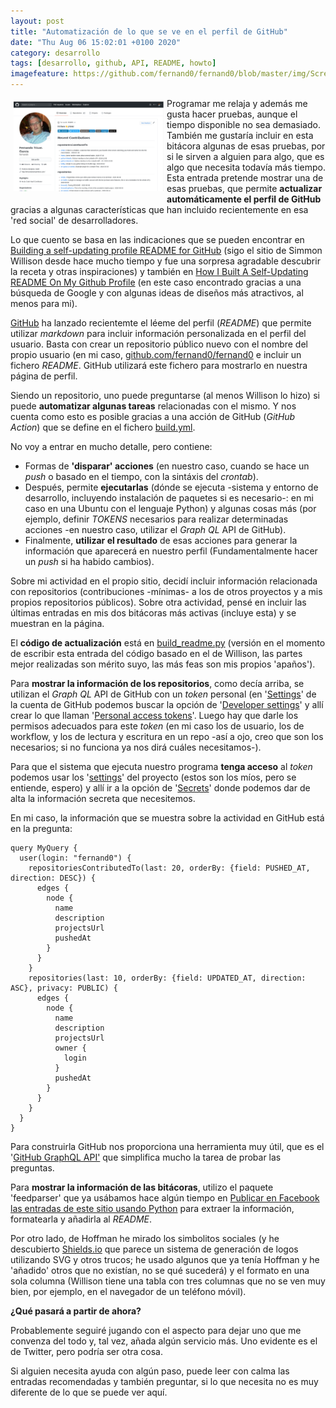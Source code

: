 ```yaml
--- 
layout: post
title: "Automatización de lo que se ve en el perfil de GitHub"
date: "Thu Aug 06 15:02:01 +0100 2020"
category: desarrollo
tags: [desarrollo, github, API, README, howto]
imagefeature: https://github.com/fernand0/fernand0/blob/master/img/Screenshot%20from%202020-08-06%2019-10-17.png?raw=true
---
```


<a href="https://github.com/fernand0/fernand0/" title="Centro de Exposiciones del Centro de Conocimiento sobre se… "><img src="https://github.com/fernand0/fernand0/blob/master/img/Screenshot%20from%202020-08-06%2019-10-17.png?raw=true" alt="Imagen de la página " width="240" style="float:left; margin:5px"></a>
Programar me relaja y además me gusta hacer pruebas, aunque el tiempo disponible no sea demasiado. También me gustaría incluir en esta bitácora algunas de esas pruebas, por si le sirven a alguien para algo, que es algo que necesita todavía más tiempo. 
Esta entrada pretende mostrar una de esas pruebas, que permite **actualizar automáticamente el perfil de GitHub** gracias a algunas características que han incluido recientemente en esa 'red social' de desarrolladores.

Lo que cuento se basa en las indicaciones que se pueden encontrar en [Building a self-updating profile README for GitHub](https://simonwillison.net/2020/Jul/10/self-updating-profile-readme/) (sigo el sitio de Simmon Willison desde hace mucho tiempo y fue una sorpresa agradable descubrir la receta y otras inspiraciones) y también en [How I Built A Self-Updating README On My Github Profile](https://www.mokkapps.de/blog/how-i-built-a-self-updating-readme-on-my-git-hub-profile/) (en este caso encontrado gracias a una búsqueda de Google y con algunas ideas de diseños más atractivos, al menos para mi).

[GitHub](https://github.com/) ha lanzado recientemte el léeme del perfil (*README*) que permite utilizar *markdown* para incluir información personalizada en el perfil del usuario. Basta con crear un repositorio público nuevo con el nombre del propio usuario (en mi caso, [github.com/fernand0/fernand0](https://github.com/fernand0/fernand0) e incluir un fichero *README*. 
GitHub utilizará este fichero para mostrarlo en nuestra página de perfil.

Siendo un repositorio, uno puede preguntarse (al menos Willison lo hizo) si puede **automatizar algunas tareas** relacionadas con el mismo.
Y nos cuenta como esto es posible gracias a una acción de GitHub (*GitHub Action*) que se define en el fichero [build.yml](https://github.com/fernand0/fernand0/blob/master/.github/workflows/build.yml). 

No voy a entrar en mucho detalle, pero contiene:

* Formas de **'disparar' acciones** (en nuestro caso, cuando se hace un *push* o basado en el tiempo, con la sintáxis del *crontab*). 
* Después, permite **ejecutarlas** (dónde se ejecuta -sistema y entorno de desarrollo, incluyendo instalación de paquetes si es necesario-: en mi caso en una Ubuntu con el lenguaje Python) y algunas cosas más (por ejemplo, definir *TOKENS* necesarios para realizar determinadas acciones -en nuestro caso, utilizar el *Graph QL* API de GitHub).
* Finalmente, **utilizar el resultado** de esas acciones para generar la información que aparecerá en nuestro perfil (Fundamentalmente hacer un *push* si ha habido cambios).

Sobre mi actividad en el propio sitio, decidí incluir información relacionada con repositorios (contribuciones -mínimas- a los de otros proyectos y a mis propios repositorios públicos). 
Sobre otra actividad, pensé en incluir las últimas entradas en mis dos bitácoras más activas (incluye esta) y se muestran en la página.

El **código de actualización** está en [build_readme.py](https://github.com/fernand0/fernand0/blob/89e087ef772db03624450203d2c8b643ffee986a/build_readme.py) (versión en el momento de escribir esta entrada del código basado en el de Willison, las partes mejor realizadas son mérito suyo, las más feas son mis propios 'apaños').

Para **mostrar la información de los repositorios**, como decía arriba, se utilizan el *Graph QL* API de GitHub con un *token* personal (en '[Settings](https://github.com/settings/profile)'  de la cuenta de GitHub podemos buscar la opción de '[Developer settings](https://github.com/settings/apps)' y  allí crear lo que llaman '[Personal access tokens](https://github.com/settings/tokens)'. Luego hay que darle los permisos adecuados para este *token* (en mi caso los de usuario, los de workflow, y los de lectura y escritura en un repo -así a ojo, creo que son los necesarios; si no funciona ya nos dirá cuáles necesitamos-).

Para que el sistema que ejecuta nuestro programa **tenga acceso** al *token* podemos usar los '[settings](https://github.com/fernand0/fernand0/settings)' del proyecto (estos son los míos, pero se entiende, espero) y allí ir a la opción de '[Secrets](https://github.com/fernand0/fernand0/settings/secrets)' donde podemos dar de alta la información secreta que necesitemos.

En mi caso, la información que se muestra sobre la actividad en GitHub está en la pregunta:

    query MyQuery {
      user(login: "fernand0") {
        repositoriesContributedTo(last: 20, orderBy: {field: PUSHED_AT, direction: DESC}) {
          edges {
            node {
              name
              description
              projectsUrl
              pushedAt
            }
          }
        }
        repositories(last: 10, orderBy: {field: UPDATED_AT, direction: ASC}, privacy: PUBLIC) {
          edges {
            node {
              name
              description
              projectsUrl
              owner {
                login
              }
              pushedAt
            }
          }
        }
      }
    }


Para construirla GitHub nos proporciona una herramienta muy útil, que es el '[GitHub GraphQL API'](https://developer.github.com/v4/explorer/) que simplifica mucho la tarea de probar las preguntas. 

Para **mostrar la información de las bitácoras**, utilizo el paquete 'feedparser' que ya usábamos hace algún tiempo en [Publicar en Facebook las entradas de este sitio usando Python](http://fernand0.github.io/Publicar-En-Facebook-Las-Entradas-De-Este-Sitio/) para extraer la información, formatearla y añadirla al *README*.

Por otro lado, de Hoffman he mirado los simbolitos sociales (y he descubierto [Shields.io](https://shields.io/) que parece un sistema de generación de logos utilizando SVG y otros trucos; he usado algunos que ya tenía Hoffman y he 'añadido' otros que no existían, no se qué sucederá) y el formato en una sola columna (Willison tiene una tabla con tres columnas que no se ven muy bien, por ejemplo, en el navegador de un teléfono móvil).


**¿Qué pasará a partir de ahora?**

Probablemente seguiré jugando con el aspecto para dejar uno que me convenza del todo y, tal vez, añada algún servicio más. Uno evidente es el de Twitter, pero podría ser otra cosa.

Si alguien necesita ayuda con algún paso, puede leer con calma las entradas recomendadas y también preguntar, si lo que necesita no es muy diferente de lo que se puede ver aquí.
